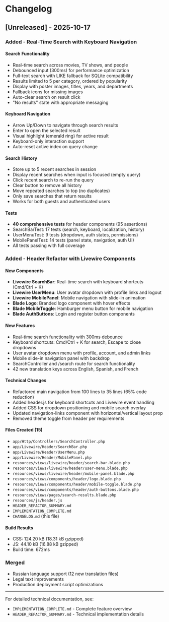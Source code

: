 # Changelog

## [Unreleased] - 2025-10-17

### Added - Real-Time Search with Keyboard Navigation

#### Search Functionality
- Real-time search across movies, TV shows, and people
- Debounced input (300ms) for performance optimization
- Full-text search with LIKE fallback for SQLite compatibility
- Results limited to 5 per category, ordered by popularity
- Display with poster images, titles, years, and departments
- Fallback icons for missing images
- Auto-clear search on result click
- "No results" state with appropriate messaging

#### Keyboard Navigation
- Arrow Up/Down to navigate through search results
- Enter to open the selected result
- Visual highlight (emerald ring) for active result
- Keyboard-only interaction support
- Auto-reset active index on query change

#### Search History
- Store up to 5 recent searches in session
- Display recent searches when input is focused (empty query)
- Click recent search to re-run the query
- Clear button to remove all history
- Move repeated searches to top (no duplicates)
- Only save searches that return results
- Works for both guests and authenticated users

#### Tests
- **40 comprehensive tests** for header components (95 assertions)
- SearchBarTest: 17 tests (search, keyboard, localization, history)
- UserMenuTest: 9 tests (dropdown, auth states, permissions)
- MobilePanelTest: 14 tests (panel state, navigation, auth UI)
- All tests passing with full coverage

### Added - Header Refactor with Livewire Components

#### New Components
- **Livewire SearchBar**: Real-time search with keyboard shortcuts (Cmd/Ctrl + K)
- **Livewire UserMenu**: User avatar dropdown with profile links and logout
- **Livewire MobilePanel**: Mobile navigation with slide-in animation
- **Blade Logo**: Branded logo component with hover effects
- **Blade MobileToggle**: Hamburger menu button for mobile navigation
- **Blade AuthButtons**: Login and register button components

#### New Features
- Real-time search functionality with 300ms debounce
- Keyboard shortcuts: Cmd/Ctrl + K for search, Escape to close dropdowns
- User avatar dropdown menu with profile, account, and admin links
- Mobile slide-in navigation panel with backdrop
- SearchController and /search route for search functionality
- 42 new translation keys across English, Spanish, and French

#### Technical Changes
- Refactored main navigation from 100 lines to 35 lines (65% code reduction)
- Added header.js for keyboard shortcuts and Livewire event handling
- Added CSS for dropdown positioning and mobile search overlay
- Updated navigation-links component with horizontal/vertical layout prop
- Removed theme toggle from header per requirements

#### Files Created (15)
- `app/Http/Controllers/SearchController.php`
- `app/Livewire/Header/SearchBar.php`
- `app/Livewire/Header/UserMenu.php`
- `app/Livewire/Header/MobilePanel.php`
- `resources/views/livewire/header/search-bar.blade.php`
- `resources/views/livewire/header/user-menu.blade.php`
- `resources/views/livewire/header/mobile-panel.blade.php`
- `resources/views/components/header/logo.blade.php`
- `resources/views/components/header/mobile-toggle.blade.php`
- `resources/views/components/header/auth-buttons.blade.php`
- `resources/views/pages/search-results.blade.php`
- `resources/js/header.js`
- `HEADER_REFACTOR_SUMMARY.md`
- `IMPLEMENTATION_COMPLETE.md`
- `CHANGELOG.md` (this file)

#### Build Results
- CSS: 124.20 kB (18.31 kB gzipped)
- JS: 44.10 kB (16.88 kB gzipped)
- Build time: 672ms

### Merged
- Russian language support (12 new translation files)
- Legal text improvements
- Production deployment script optimizations

---

For detailed technical documentation, see:
- `IMPLEMENTATION_COMPLETE.md` - Complete feature overview
- `HEADER_REFACTOR_SUMMARY.md` - Technical implementation details

